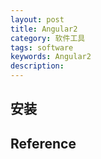 ```yaml
---
layout: post
title: Angular2
category: 软件工具
tags: software
keywords: Angular2
description: 
---
```


## 安装



## Reference

